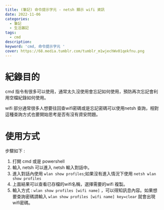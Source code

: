```yaml
---
title: (筆記) 命令提示字元 - netsh 顯示 wifi 資訊
date: 2022-11-06
categories: 
  - 筆記 
  - 生活雜記
tags: 
  - cmd
description:
keyword: 'cmd, 命令提示字元 '
cover: https://68.media.tumblr.com/tumblr_m1wjechWv01qekfnu.png
---
```


# 紀錄目的
cmd 指令有很多可以使用，通常太久沒使用會忘記如何使用，預防再次忘記會利用空檔紀錄如何使用。

wifi 部分通常很多人想要往回查wifi密碼或是忘記密碼可以使用netsh 查詢，相對這種查詢方式也要開始思考是否有沒有資安問題。


# 使用方式
步驟如下 :
1. 打開 cmd 或是 powershell 
2. 輸入 netsh 可以進入 netsh 輸入對話中。
3. 進入對話內使用 ```wlan show profiles```;如果沒有進入情況下使用 ```netsh wlan show profiles```
4. 上面結果可以查看已存檔的wifi名稱，選擇需要的wifi 複製。
5. 輸入方式 : ```wlan show profiles [wifi name]``` ，可以得知訊息內容。如果想要查詢密碼請輸入 ```wlan show profiles [wifi name] key=clear``` 就會出現wifi密碼。


